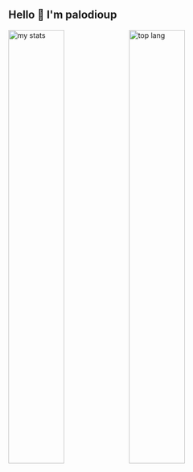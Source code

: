 ## Hello 👋 I'm palodioup

<img alt="my stats" align= "left" width="47%" src="https://github-readme-stats.vercel.app/api?username=ruby-gem"/>

<img alt="top lang" align= "left" width="47%" src="https://github-readme-stats.vercel.app/api/top-langs/?username=ruby-gem&layout=compact"/>
